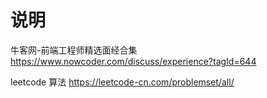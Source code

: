 # 说明

牛客网-前端工程师精选面经合集
https://www.nowcoder.com/discuss/experience?tagId=644

leetcode 算法 https://leetcode-cn.com/problemset/all/
